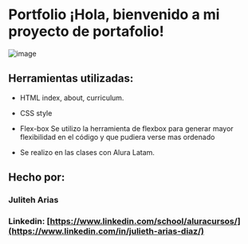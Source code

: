 # Portfolio ¡Hola, bienvenido a mi proyecto de portafolio!

 ![image](https://github.com/user-attachments/assets/a6b83a1d-9aeb-4fec-a108-bb4c26397b54)

## Herramientas utilizadas:

* HTML
  index, about, curriculum.
  
* CSS
  style
  
* Flex-box
  Se utilizo la herramienta de flexbox para generar mayor flexibilidad en el código y que pudiera verse mas ordenado

* Se realizo en las clases con Alura Latam.

## Hecho por:

### Juliteh Arias

### Linkedin: [https://www.linkedin.com/school/aluracursos/](https://www.linkedin.com/in/julieth-arias-diaz/)

